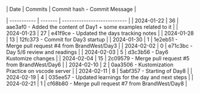 | Date       | Commits | Commit hash - Commit Message |

| ----------- | ------- | --------------------------- |
| 2024-01-22 | 36 | aae3af0 - Added the content of Day1 + some examples related to it |
| 2024-01-23 | 27 | e41f9ce - Updated the days tracking notes |
| 2024-01-28 | 13 | 12fc373 - Commit for Day3 startup |
| 2024-01-30 | 1 | 1e2eb51 - Merge pull request #4 from BrandWest/Day3 |
| 2024-02-02 | 0 | e71c3bc - Day 5/6 review and readings |
| 2024-02-03 | 5 | d3c3b56 - Day6 Kustomize changes |
| 2024-02-04 | 15 | 2c09579 - Merge pull request #5 from BrandWest/Day6 |
| 2024-02-10 | 2 | 0aa3506 - Kustomization Practice on vscode server |
| 2024-02-11 | 8 | 5abf357 - Starting of Day8 |
| 2024-02-19 | 4 | 035ee57 - Updated learnings for the day and next steps |
| 2024-02-21 | 1 | cf68b80 - Merge pull request #7 from BrandWest/Day8 |
